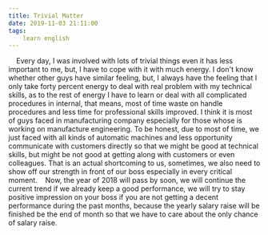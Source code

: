 ```yaml
---
title: Trivial Matter
date: 2019-11-03 21:11:00
tags:
    learn english
---
```

    Every day, I was involved with lots of trivial things even it has less important to me, but, I have to cope with it with much energy. I don't know whether other guys have similar feeling, but, I always have the feeling that I only take forty percent energy to deal with real problem with my technical skills, as to the rest of energy I have to learn or deal with all complicated procedures in internal, that means, most of time waste on handle procedures and less time for professional skills improved. I think it is most of guys faced in manufacturing company especially for those whose is working on manufacture engineering. To be honest, due to most of time, we just faced with all kinds of automatic machines and less opportunity communicate with customers directly so that we might be good at technical skills, but might be not good at getting along with customers or even colleagues. That is an actual shortcoming to us, sometimes, we also need to show off our strength in front of our boss especially in every critical moment.    Now, the year of 2018 will pass by soon, we will continue the current trend if we already keep a good performance, we will try to stay positive impression on your boss if you are not getting a decent performance during the past months, because the yearly salary raise will be finished be the end of month so that we have to care about the only chance of salary raise.